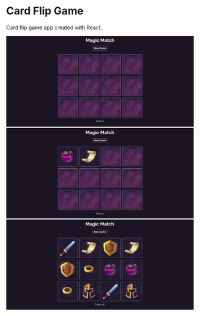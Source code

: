 # Card Flip Game

Card flip game app created with React.

![image info](/public/Screenshot1.png)
![image info](/public/Screenshot2.png)
![image info](/public/Screenshot3.png)
